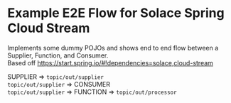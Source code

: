 # Example E2E Flow for Solace Spring Cloud Stream

Implements some dummy POJOs and shows end to end flow between a Supplier, Function, and Consumer.  
Based off https://start.spring.io/#!dependencies=solace,cloud-stream

SUPPLIER => `topic/out/supplier`  
`topic/out/supplier` => CONSUMER  
`topic/out/supplier` => FUNCTION => `topic/out/processor`

